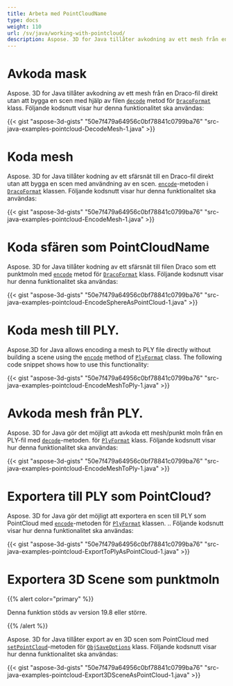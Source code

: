 ```yaml
---
title: Arbeta med PointCloudName
type: docs
weight: 110
url: /sv/java/working-with-pointcloud/
description: Aspose. 3D for Java tillåter avkodning av ett mesh från en Draco-fil direkt utan att bygga en scen med hjälp av filen avkodningsmetod för DracoFormat-klassen.
---
```

#  **Avkoda mask**
Aspose. 3D for Java tillåter avkodning av ett mesh från en Draco-fil direkt utan att bygga en scen med hjälp av filen [`decode`](https://reference.aspose.com/3d/java/com.aspose.threed/DracoFormat#decode-java.lang.String-) metod för [`DracoFormat`](https://reference.aspose.com/3d/java/com.aspose.threed/DracoFormat) klass. Följande kodsnutt visar hur denna funktionalitet ska användas:



{{< gist "aspose-3d-gists" "50e7f479a64956c0bf78841c0799ba76" "src-java-examples-pointcloud-DecodeMesh-1.java" >}}
#  **Koda mesh**
Aspose. 3D for Java tillåter kodning av ett sfärsnät till en Draco-fil direkt utan att bygga en scen med användning av en scen. [`encode`](https://reference.aspose.com/3d/java/com.aspose.threed/DracoFormat#encode-com.aspose.threed.Entity-java.lang.String-)-metoden i [`DracoFormat`](https://reference.aspose.com/3d/java/com.aspose.threed/DracoFormat) klassen. Följande kodsnutt visar hur denna funktionalitet ska användas:



{{< gist "aspose-3d-gists" "50e7f479a64956c0bf78841c0799ba76" "src-java-examples-pointcloud-EncodeMesh-1.java" >}}
#  **Koda sfären som PointCloudName**
Aspose. 3D for Java tillåter kodning av ett sfärsnät till filen Draco som ett punktmoln med [`encode`](https://reference.aspose.com/3d/java/com.aspose.threed/DracoFormat#encode-com.aspose.threed.Entity-java.lang.String-com.aspose.threed.DracoSaveOptions-) metod för [`DracoFormat`](https://reference.aspose.com/3d/java/com.aspose.threed/DracoFormat) klass. Följande kodsnutt visar hur denna funktionalitet ska användas:



{{< gist "aspose-3d-gists" "50e7f479a64956c0bf78841c0799ba76" "src-java-examples-pointcloud-EncodeSphereAsPointCloud-1.java" >}}
#  **Koda mesh till PLY.**
Aspose.3D for Java allows encoding a mesh to PLY file directly without building a scene using the [`encode`](https://reference.aspose.com/3d/java/com.aspose.threed/PlyFormat#encode-com.aspose.threed.Entity-java.lang.String-) method of [`PlyFormat`](https://reference.aspose.com/3d/java/com.aspose.threed/PlyFormat) class. The following code snippet shows how to use this functionality:



{{< gist "aspose-3d-gists" "50e7f479a64956c0bf78841c0799ba76" "src-java-examples-pointcloud-EncodeMeshToPly-1.java" >}}
#  **Avkoda mesh från PLY.**
Aspose. 3D for Java gör det möjligt att avkoda ett mesh/punkt moln från en PLY-fil med [`decode`](https://reference.aspose.com/3d/java/com.aspose.threed/PlyFormat#decode-java.lang.String-)-metoden. för [`PlyFormat`](https://reference.aspose.com/3d/java/com.aspose.threed/PlyFormat) klass. Följande kodsnutt visar hur denna funktionalitet ska användas:



{{< gist "aspose-3d-gists" "50e7f479a64956c0bf78841c0799ba76" "src-java-examples-pointcloud-EncodeMeshToPly-1.java" >}}
#  **Exportera till PLY som PointCloud?**
Aspose. 3D for Java gör det möjligt att exportera en scen till PLY som PointCloud med [`encode`](https://reference.aspose.com/3d/java/com.aspose.threed/PlyFormat#encode-com.aspose.threed.Entity-java.lang.String-com.aspose.threed.PlySaveOptions-)-metoden för [`PlyFormat`](https://reference.aspose.com/3d/java/com.aspose.threed/PlyFormat) klassen. .. Följande kodsnutt visar hur denna funktionalitet ska användas:



{{< gist "aspose-3d-gists" "50e7f479a64956c0bf78841c0799ba76" "src-java-examples-pointcloud-ExportToPlyAsPointCloud-1.java" >}}
#  **Exportera 3D Scene som punktmoln**
{{% alert color="primary" %}} 

Denna funktion stöds av version 19.8 eller större.

{{% /alert %}} 

Aspose. 3D for Java tillåter export av en 3D scen som PointCloud med [`setPointCloud`](https://reference.aspose.com/3d/java/com.aspose.threed/ObjSaveOptions#setPointCloud-boolean-)-metoden för [`ObjSaveOptions`](https://reference.aspose.com/3d/java/com.aspose.threed/ObjSaveOptions) klass. Följande kodsnutt visar hur denna funktionalitet ska användas:

{{< gist "aspose-3d-gists" "50e7f479a64956c0bf78841c0799ba76" "src-java-examples-pointcloud-Export3DSceneAsPointCloud-1.java" >}}
